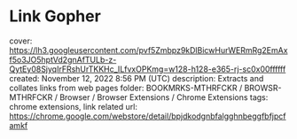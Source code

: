 # Link Gopher

cover: https://lh3.googleusercontent.com/pvf5Zmbpz9kDlBicwHurWERmRg2EmAxf5o3JO5hptVd2gnAfTULb-z-QytEy08SjyqIrFRshUrTKKHc_ILfvxOPKmg=w128-h128-e365-rj-sc0x00ffffff
created: November 12, 2022 8:56 PM (UTC)
description: Extracts and collates links from web pages
folder: BOOKMRKS-MTHRFCKR / BROWSR-MTHRFCKR / Browser / Browser Extensions / Chrome Extensions
tags: chrome extensions, link related
url: https://chrome.google.com/webstore/detail/bpjdkodgnbfalgghnbeggfbfjpcfamkf